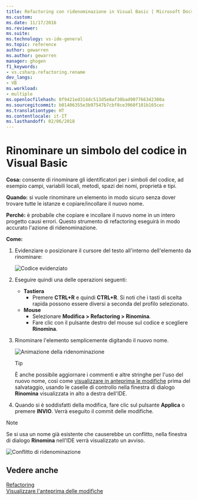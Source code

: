 ```yaml
---
title: Refactoring con ridenominazione in Visual Basic | Microsoft Docs
ms.custom: 
ms.date: 11/17/2016
ms.reviewer: 
ms.suite: 
ms.technology: vs-ide-general
ms.topic: reference
author: gewarren
ms.author: gewarren
manager: ghogen
f1_keywords:
- vs.csharp.refactoring.rename
dev_langs:
- VB
ms.workload:
- multiple
ms.openlocfilehash: 0f9421ed314dc513d5e8af30bad907766342300a
ms.sourcegitcommit: b01406355e3b97547b7cbf8ce3960f101b165cec
ms.translationtype: HT
ms.contentlocale: it-IT
ms.lasthandoff: 02/06/2018
---
```

# <a name="rename-a-code-symbol-in-visual-basic"></a>Rinominare un simbolo del codice in Visual Basic

**Cosa:** consente di rinominare gli identificatori per i simboli del codice, ad esempio campi, variabili locali, metodi, spazi dei nomi, proprietà e tipi.

**Quando:** si vuole rinominare un elemento in modo sicuro senza dover trovare tutte le istanze e copiare/incollare il nuovo nome.

**Perché:** è probabile che copiare e incollare il nuovo nome in un intero progetto causi errori.  Questo strumento di refactoring eseguirà in modo accurato l'azione di ridenominazione.

**Come:**

1. Evidenziare o posizionare il cursore del testo all'interno dell'elemento da rinominare:

   ![Codice evidenziato](media/rename-highlight-vb.png)

1. Eseguire quindi una delle operazioni seguenti:
   * **Tastiera**
     * Premere **CTRL+R** e quindi **CTRL+R**.  Si noti che i tasti di scelta rapida possono essere diversi a seconda del profilo selezionato.
   * **Mouse**
     * Selezionare **Modifica > Refactoring > Rinomina**.
     * Fare clic con il pulsante destro del mouse sul codice e scegliere **Rinomina**.

1. Rinominare l'elemento semplicemente digitando il nuovo nome.

   ![Animazione della ridenominazione](media/rename-rename-vb.png)

   > [!TIP]
   > È anche possibile aggiornare i commenti e altre stringhe per l'uso del nuovo nome, così come [visualizzare in anteprima le modifiche](../../ide/preview-changes.md) prima del salvataggio, usando le caselle di controllo nella finestra di dialogo **Rinomina** visualizzata in alto a destra dell'IDE.

1. Quando si è soddisfatti della modifica, fare clic sul pulsante **Applica** o premere **INVIO**. Verrà eseguito il commit delle modifiche.

> [!NOTE]
> Se si usa un nome già esistente che causerebbe un conflitto, nella finestra di dialogo **Rinomina** nell'IDE verrà visualizzato un avviso.
>
> ![Conflitto di ridenominazione](media/rename-conflict-vb.png)

## <a name="see-also"></a>Vedere anche

[Refactoring](../refactoring-in-visual-studio.md)  
[Visualizzare l'anteprima delle modifiche](../../ide/preview-changes.md)